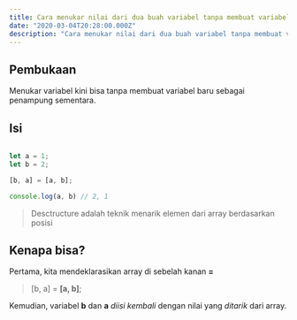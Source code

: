 ```yaml
---
title: Cara menukar nilai dari dua buah variabel tanpa membuat variabel baru | JavaScript
date: "2020-03-04T20:28:00.000Z"
description: "Cara menukar nilai dari dua buah variabel tanpa membuat variabel baru dengan cara destructor array"
---
```



## Pembukaan

Menukar variabel kini bisa tanpa membuat variabel baru sebagai penampung sementara.

## Isi

```javascript

let a = 1;
let b = 2;

[b, a] = [a, b];

console.log(a, b) // 2, 1

```

> Desctructure adalah teknik menarik elemen dari array berdasarkan posisi

## Kenapa bisa?

Pertama, kita mendeklarasikan array di sebelah kanan **=**

> [b, a] = **[a, b]**;

Kemudian, variabel **b** dan **a** _diisi kembali_ dengan nilai yang _ditarik_ dari array.
